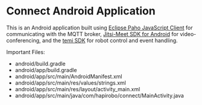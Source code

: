 # Connect Android Application

This is an Android application built using [Eclipse Paho JavaScript Client](https://www.eclipse.org/paho/clients/js/) for communicating with the MQTT broker, [Jitsi-Meet SDK for Android](https://github.com/jitsi/jitsi-meet/tree/master/android) for video-conferencing, and the [temi SDK](https://github.com/robotemi/sdk) for robot control and event handling.

Important Files:
* android/build.gradle
* android/app/build.gradle
* android/app/src/main/AndroidManifest.xml
* android/app/src/main/res/values/strings.xml
* android/app/src/main/res/layout/activity_main.xml
* android/app/src/main/java/com/hapirobo/connect/MainActivity.java
